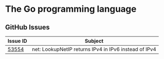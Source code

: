 # The Go programming language

## GitHub Issues

| Issue ID | Subject |
|----------|---------|
|[53554](https://github.com/golang/go/issues/53554)|net: LookupNetIP returns IPv4 in IPv6 instead of IPv4|
